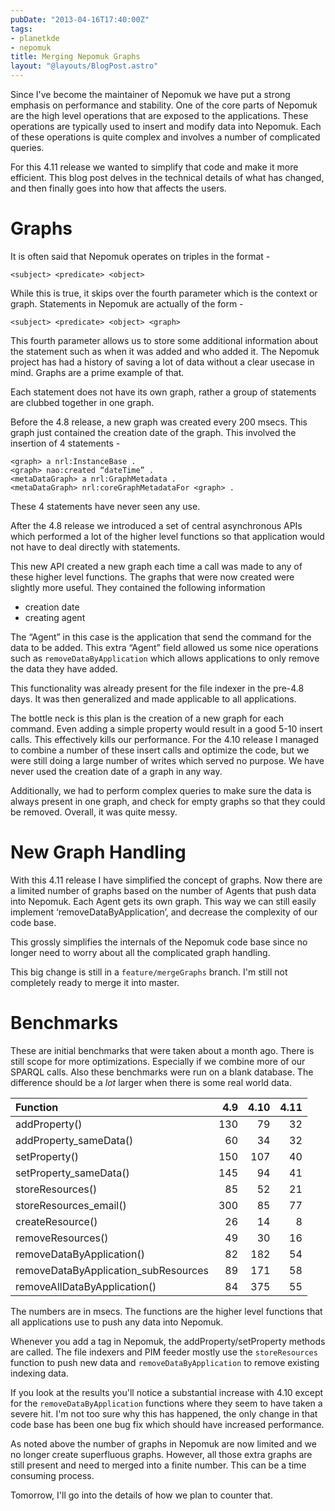 ```yaml
---
pubDate: "2013-04-16T17:40:00Z"
tags:
- planetkde
- nepomuk
title: Merging Nepomuk Graphs
layout: "@layouts/BlogPost.astro"
---
```


Since I've become the maintainer of Nepomuk we have put a strong emphasis on performance and stability. One of the core parts of Nepomuk are the high level operations that are exposed to the applications. These operations are typically used to insert and modify data into Nepomuk. Each of these operations is quite complex and involves a number of complicated queries.

For this 4.11 release we wanted to simplify that code and make it more efficient. This blog post delves in the technical details of what has changed, and then finally goes into how that affects the users.

# Graphs

It is often said that Nepomuk operates on triples in the format -

`<subject> <predicate> <object>`

While this is true, it skips over the fourth parameter which is the context or graph. Statements in Nepomuk are actually of the form -

`<subject> <predicate> <object> <graph>`

This fourth parameter allows us to store some additional information about the statement such as when it was added and who added it. The Nepomuk project has had a history of saving a lot of data without a clear usecase in mind. Graphs are a prime example of that.

Each statement does not have its own graph, rather a group of statements are clubbed together in one graph.

Before the 4.8 release, a new graph was created every 200 msecs. This graph just contained the creation date of the graph. This involved the insertion of 4 statements -

```
<graph> a nrl:InstanceBase .
<graph> nao:created “dateTime” .
<metaDataGraph> a nrl:GraphMetadata .
<metaDataGraph> nrl:coreGraphMetadataFor <graph> .
```

These 4 statements have never seen any use.

After the 4.8 release we introduced a set of central asynchronous APIs which performed a lot of the higher level functions so that application would not have to deal directly with statements.

This new API created a new graph each time a call was made to any of these higher level functions. The graphs that were now created were slightly more useful. They contained the following information

* creation date
* creating agent

The “Agent” in this case is the application that send the command for the data to be added. This extra “Agent” field allowed us some nice operations such as `removeDataByApplication` which allows applications to only remove the data they have added.

This functionality was already present for the file indexer in the pre-4.8 days. It was then generalized and made applicable to all applications.

The bottle neck is this plan is the creation of a new graph for each command. Even adding a simple property would result in a good 5-10 insert calls. This effectively kills our performance. For the 4.10 release I managed to combine a number of these insert calls and optimize the code, but we were still doing a large number of writes which served no purpose. We have never used the creation date of a graph in any way.

Additionally, we had to perform complex queries to make sure the data is always present in one graph, and check for empty graphs so that they could be removed. Overall, it was quite messy.

# New Graph Handling

With this 4.11 release I have simplified the concept of graphs. Now there are a limited number of graphs based on the number of Agents that push data into Nepomuk. Each Agent gets its own graph. This way we can still easily implement ‘removeDataByApplication’, and decrease the complexity of our code base.

This grossly simplifies the internals of the Nepomuk code base since no longer need to worry about all the complicated graph handling.

This big change is still in a `feature/mergeGraphs` branch. I'm still not completely ready to merge it into master.

# Benchmarks

These are initial benchmarks that were taken about a month ago. There is still scope for more optimizations. Especially if we combine more of our SPARQL calls. Also these benchmarks were run on a blank database. The difference should be a *lot* larger when there is some real world data.

| Function                           | 4.9    |   4.10  | 4.11  |
|:-----------------------------------|-------:|--------:|------:|
|addProperty()                       |130     | 79      | 32    |
|addProperty_sameData()              |60      | 34      | 32    |
|setProperty()                       |150     | 107     | 40    |
|setProperty_sameData()              |145     | 94      | 41    |
|storeResources()                    |85      | 52      | 21    |
|storeResources_email()              |300     | 85      | 77    |
|createResource()                    |26      | 14      | 8     |
|removeResources()                   |49      | 30      | 16    |
|removeDataByApplication()           |82      | 182     | 54    |
|removeDataByApplication_subResources|89      | 171     | 58    |
|removeAllDataByApplication()        |84      | 375     | 55    |

The numbers are in msecs. The functions are the higher level functions that all applications use to push any data into Nepomuk.

Whenever you add a tag in Nepomuk, the addProperty/setProperty methods are called. The file indexers and PIM feeder mostly use the `storeResources` function to push new data and `removeDataByApplication` to remove existing indexing data.

If you look at the results you'll notice a substantial increase with 4.10 except for the `removeDataByApplication` functions where they seem to have taken a severe hit. I'm not too sure why this has happened, the only change in that code base has been one bug fix which should have increased performance.

As noted above the number of graphs in Nepomuk are now limited and we no longer create superfluous graphs. However, all those extra graphs are still present and need to merged into a finite number. This can be a time consuming process.

Tomorrow, I'll go into the details of how we plan to counter that.
